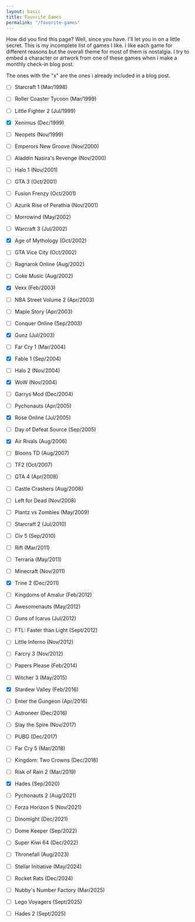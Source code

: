 ```yaml
---
layout: basic
title: Favorite Games
permalink: "/favorite-games"
---
```



How did you find this page? Well, since you have. I'll let you in on a little secret. This is my incomplete list of games I like. I like each game for different reasons but the overall theme for most of them is nostalgia. I try to embed a character or artwork from one of these games when i make a monthly check-in blog post. 

The ones with the "x" are the ones i already included in a blog post.

- [ ] Starcraft 1 (Mar/1998)  
- [ ] Roller Coaster Tycoon (Mar/1999)  
- [ ] Little Fighter 2 (Jul/1999)  
- [x] Xenimus (Dec/1999)  
- [ ] Neopets (Nov/1999)  

- [ ] Emperors New Groove (Nov/2000)  
- [ ] Aladdin Nasira's Revenge (Nov/2000)  
- [ ] Halo 1 (Nov/2001)  
- [ ] GTA 3 (Oct/2001)  
- [ ] Fusion Frenzy (Oct/2001)  
- [ ] Azurik Rise of Perathia (Nov/2001)  
- [ ] Morrowind (May/2002)  
- [ ] Warcraft 3 (Jul/2002)  
- [x] Age of Mythology (Oct/2002)  
- [ ] GTA Vice City (Oct/2002)  
- [ ] Ragnarok Online (Aug/2002)  
- [ ] Coke Music (Aug/2002)  
- [x] Vexx (Feb/2003)  
- [ ] NBA Street Volume 2 (Apr/2003)  
- [ ] Maple Story (Apr/2003)  
- [ ] Conquer Online (Sep/2003)  
- [x] Gunz (Jul/2003)  
- [ ] Far Cry 1 (Mar/2004)
- [x] Fable 1 (Sep/2004)  
- [ ] Halo 2 (Nov/2004)  
- [x] WoW (Nov/2004)  
- [ ] Garrys Mod (Dec/2004)  
- [ ] Pychonauts (Apr/2005)  
- [x] Rose Online (Jul/2005)  
- [ ] Day of Defeat Source (Sep/2005)  
- [x] Air Rivals (Aug/2006)  
- [ ] Bloons TD (Aug/2007)  
- [ ] TF2 (Oct/2007)  
- [ ] GTA 4 (Apr/2008)  
- [ ] Castle Crashers (Aug/2008) 
- [ ] Left for Dead (Nov/2008) 
- [ ] Plantz vs Zombies (May/2009)

- [ ] Starcraft 2 (Jul/2010)  
- [ ] Civ 5 (Sep/2010)  
- [ ] Rift (Mar/2011)  
- [ ] Terraria (May/2011)  
- [ ] Minecraft (Nov/2011)  
- [x] Trine 2 (Dec/2011)  
- [ ] Kingdoms of Amalur (Feb/2012)  
- [ ] Awesomenauts (May/2012)  
- [ ] Guns of Icarus (Jul/2012) 
- [ ] FTL: Faster than Light (Sept/2012) 
- [ ] Little Inferno (Nov/2012)
- [ ] Farcry 3 (Nov/2012)  
- [ ] Papers Please (Feb/2014)
- [ ] Witcher 3 (May/2015)  
- [x] Stardew Valley (Feb/2016)
- [ ] Enter the Gungeon (Apr/2016)
- [ ] Astroneer (Dec/2016)
- [ ] Slay the Spire (Nov/2017)  
- [ ] PUBG (Dec/2017)
- [ ] Far Cry 5 (Mar/2018)  
- [ ] Kingdom: Two Crowns (Dec/2018) 
- [ ] Risk of Rain 2 (Mar/2019) 

- [x] Hades (Sep/2020)  
- [ ] Pychonauts 2 (Aug/2021)
- [ ] Forza Horizon 5 (Nov/2021)  
- [ ] Dinomight (Dec/2021)  
- [ ] Dome Keeper (Sep/2022) 
- [ ] Super Kiwi 64 (Dec/2022)
- [ ] Thronefall (Aug/2023)
- [ ] Stellar Initiative (May/2024)
- [ ] Rocket Rats (Dec/2024)
- [ ] Nubby's Number Factory (Mar/2025)
- [ ] Lego Voyagers (Sept/2025)
- [ ] Hades 2 (Sept/2025) 